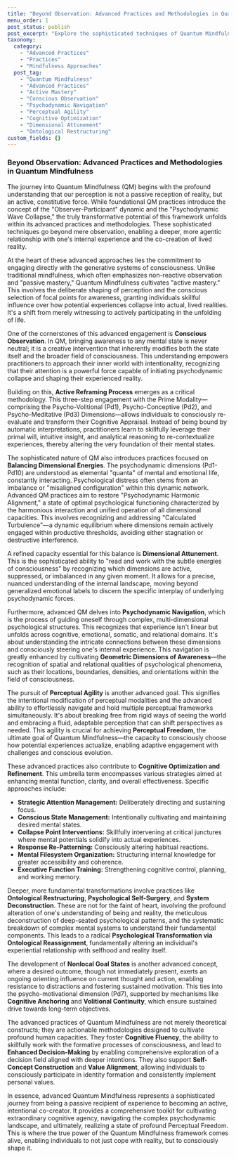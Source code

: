 ```yaml
---
title: "Beyond Observation: Advanced Practices and Methodologies in Quantum Mindfulness"
menu_order: 1
post_status: publish
post_excerpt: "Explore the sophisticated techniques of Quantum Mindfulness that move beyond passive observation into active co-creation of reality. This article delves into practices like Active Mastery, Psychodynamic Navigation, and Dimensional Attunement, revealing how they cultivate profound cognitive agency and Perceptual Freedom."
taxonomy:
  category:
    - "Advanced Practices"
    - "Practices"
    - "Mindfulness Approaches"
  post_tag:
    - "Quantum Mindfulness"
    - "Advanced Practices"
    - "Active Mastery"
    - "Conscious Observation"
    - "Psychodynamic Navigation"
    - "Perceptual Agility"
    - "Cognitive Optimization"
    - "Dimensional Attunement"
    - "Ontological Restructuring"
custom_fields: {}
---
```


### Beyond Observation: Advanced Practices and Methodologies in Quantum Mindfulness

The journey into Quantum Mindfulness (QM) begins with the profound understanding that our perception is not a passive reception of reality, but an active, constitutive force. While foundational QM practices introduce the concept of the "Observer-Participant" dynamic and the "Psychodynamic Wave Collapse," the truly transformative potential of this framework unfolds within its advanced practices and methodologies. These sophisticated techniques go beyond mere observation, enabling a deeper, more agentic relationship with one's internal experience and the co-creation of lived reality.

At the heart of these advanced approaches lies the commitment to engaging directly with the generative systems of consciousness. Unlike traditional mindfulness, which often emphasizes non-reactive observation and "passive mastery," Quantum Mindfulness cultivates "active mastery." This involves the deliberate shaping of perception and the conscious selection of focal points for awareness, granting individuals skillful influence over how potential experiences collapse into actual, lived realities. It's a shift from merely witnessing to actively participating in the unfolding of life.

One of the cornerstones of this advanced engagement is **Conscious Observation**. In QM, bringing awareness to any mental state is never neutral; it is a creative intervention that inherently modifies both the state itself and the broader field of consciousness. This understanding empowers practitioners to approach their inner world with intentionality, recognizing that their attention is a powerful force capable of initiating psychodynamic collapse and shaping their experienced reality.

Building on this, **Active Reframing Process** emerges as a critical methodology. This three-step engagement with the Prime Modality—comprising the Psycho-Volitional (Pd1), Psycho-Conceptive (Pd2), and Psycho-Meditative (Pd3) Dimensions—allows individuals to consciously re-evaluate and transform their Cognitive Appraisal. Instead of being bound by automatic interpretations, practitioners learn to skillfully leverage their primal will, intuitive insight, and analytical reasoning to re-contextualize experiences, thereby altering the very foundation of their mental states.

The sophisticated nature of QM also introduces practices focused on **Balancing Dimensional Energies**. The psychodynamic dimensions (Pd1-Pd10) are understood as elemental "quanta" of mental and emotional life, constantly interacting. Psychological distress often stems from an imbalance or "misaligned configuration" within this dynamic network. Advanced QM practices aim to restore "Psychodynamic Harmonic Alignment," a state of optimal psychological functioning characterized by the harmonious interaction and unified operation of all dimensional capacities. This involves recognizing and addressing "Calculated Turbulence"—a dynamic equilibrium where dimensions remain actively engaged within productive thresholds, avoiding either stagnation or destructive interference.

A refined capacity essential for this balance is **Dimensional Attunement**. This is the sophisticated ability to "read and work with the subtle energies of consciousness" by recognizing which dimensions are active, suppressed, or imbalanced in any given moment. It allows for a precise, nuanced understanding of the internal landscape, moving beyond generalized emotional labels to discern the specific interplay of underlying psychodynamic forces.

Furthermore, advanced QM delves into **Psychodynamic Navigation**, which is the process of guiding oneself through complex, multi-dimensional psychological structures. This recognizes that experience isn't linear but unfolds across cognitive, emotional, somatic, and relational domains. It's about understanding the intricate connections between these dimensions and consciously steering one's internal experience. This navigation is greatly enhanced by cultivating **Geometric Dimensions of Awareness**—the recognition of spatial and relational qualities of psychological phenomena, such as their locations, boundaries, densities, and orientations within the field of consciousness.

The pursuit of **Perceptual Agility** is another advanced goal. This signifies the intentional modification of perceptual modalities and the advanced ability to effortlessly navigate and hold multiple perceptual frameworks simultaneously. It's about breaking free from rigid ways of seeing the world and embracing a fluid, adaptable perception that can shift perspectives as needed. This agility is crucial for achieving **Perceptual Freedom**, the ultimate goal of Quantum Mindfulness—the capacity to consciously choose how potential experiences actualize, enabling adaptive engagement with challenges and conscious evolution.

These advanced practices also contribute to **Cognitive Optimization and Refinement**. This umbrella term encompasses various strategies aimed at enhancing mental function, clarity, and overall effectiveness. Specific approaches include:
*   **Strategic Attention Management:** Deliberately directing and sustaining focus.
*   **Conscious State Management:** Intentionally cultivating and maintaining desired mental states.
*   **Collapse Point Interventions:** Skillfully intervening at critical junctures where mental potentials solidify into actual experiences.
*   **Response Re-Patterning:** Consciously altering habitual reactions.
*   **Mental Filesystem Organization:** Structuring internal knowledge for greater accessibility and coherence.
*   **Executive Function Training:** Strengthening cognitive control, planning, and working memory.

Deeper, more fundamental transformations involve practices like **Ontological Restructuring**, **Psychological Self-Surgery**, and **System Deconstruction**. These are not for the faint of heart, involving the profound alteration of one's understanding of being and reality, the meticulous deconstruction of deep-seated psychological patterns, and the systematic breakdown of complex mental systems to understand their fundamental components. This leads to a radical **Psychological Transformation via Ontological Reassignment**, fundamentally altering an individual's experiential relationship with selfhood and reality itself.

The development of **Nonlocal Goal States** is another advanced concept, where a desired outcome, though not immediately present, exerts an ongoing orienting influence on current thought and action, enabling resistance to distractions and fostering sustained motivation. This ties into the psycho-motivational dimension (Pd7), supported by mechanisms like **Cognitive Anchoring** and **Volitional Continuity**, which ensure sustained drive towards long-term objectives.

The advanced practices of Quantum Mindfulness are not merely theoretical constructs; they are actionable methodologies designed to cultivate profound human capacities. They foster **Cognitive Fluency**, the ability to skillfully work with the formative processes of consciousness, and lead to **Enhanced Decision-Making** by enabling comprehensive exploration of a decision field aligned with deeper intentions. They also support **Self-Concept Construction** and **Value Alignment**, allowing individuals to consciously participate in identity formation and consistently implement personal values.

In essence, advanced Quantum Mindfulness represents a sophisticated journey from being a passive recipient of experience to becoming an active, intentional co-creator. It provides a comprehensive toolkit for cultivating extraordinary cognitive agency, navigating the complex psychodynamic landscape, and ultimately, realizing a state of profound Perceptual Freedom. This is where the true power of the Quantum Mindfulness framework comes alive, enabling individuals to not just cope with reality, but to consciously shape it.